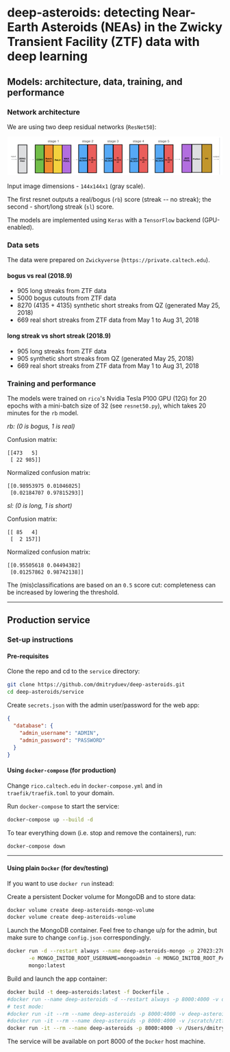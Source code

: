 # deep-asteroids: detecting Near-Earth Asteroids (NEAs) in the Zwicky Transient Facility (ZTF) data with deep learning

## Models: architecture, data, training, and performance

### Network architecture

We are using two deep residual networks (`ResNet50`):

![](doc/resnet.png) 

Input image dimensions - `144x144x1` (gray scale).

The first resnet outputs a real/bogus (`rb`) score (streak -- no streak); the second - short/long streak (`sl`) score.

The models are implemented using `Keras` with a `TensorFlow` backend (GPU-enabled). 


### Data sets

The data were prepared on `Zwickyverse` (`https://private.caltech.edu`).

#### bogus vs real (2018.9)

- 905 long streaks from ZTF data
- 5000 bogus cutouts from ZTF data
- 8270 (4135 + 4135) synthetic short streaks from QZ (generated May 25, 2018)
- 669 real short streaks from ZTF data from May 1 to Aug 31, 2018

#### long streak vs short streak (2018.9)  

- 905 long streaks from ZTF data
- 905 synthetic short streaks from QZ (generated May 25, 2018)
- 669 real short streaks from ZTF data from May 1 to Aug 31, 2018


### Training and performance

The models were trained on `rico`'s Nvidia Tesla P100 GPU (12G) 
for 20 epochs with a mini-batch size of 32 (see `resnet50.py`), which takes 20 minutes for the `rb` model.

*rb: (0 is bogus, 1 is real)*

Confusion matrix:
```
[[473   5]
 [ 22 985]]
```

Normalized confusion matrix:
```
[[0.98953975 0.01046025]
 [0.02184707 0.97815293]]
```

*sl: (0 is long, 1 is short)*

Confusion matrix:
```
[[ 85   4]
 [  2 157]]
```

Normalized confusion matrix:
```
[[0.95505618 0.04494382]
 [0.01257862 0.98742138]]
```

The (mis)classifications are based on an `0.5` score cut: completeness can be increased by lowering the threshold.

---

## Production service  

### Set-up instructions

#### Pre-requisites

Clone the repo and cd to the `service` directory:
```bash
git clone https://github.com/dmitryduev/deep-asteroids.git
cd deep-asteroids/service
```

Create `secrets.json` with the admin user/password for the web app:
```json
{
  "database": {
    "admin_username": "ADMIN",
    "admin_password": "PASSWORD"
  }
}
```

#### Using `docker-compose` (for production)

Change `rico.caltech.edu` in `docker-compose.yml` and in `traefik/traefik.toml` to your domain. 

Run `docker-compose` to start the service:
```bash
docker-compose up --build -d
```

To tear everything down (i.e. stop and remove the containers), run:
```bash
docker-compose down
```

---

#### Using plain `Docker` (for dev/testing)

If you want to use `docker run` instead:

Create a persistent Docker volume for MongoDB and to store data:
```bash
docker volume create deep-asteroids-mongo-volume
docker volume create deep-asteroids-volume
```

Launch the MongoDB container. Feel free to change u/p for the admin, 
but make sure to change `config.json` correspondingly.
```bash
docker run -d --restart always --name deep-asteroids-mongo -p 27023:27017 -v deep-asteroids-mongo-volume:/data/db \
       -e MONGO_INITDB_ROOT_USERNAME=mongoadmin -e MONGO_INITDB_ROOT_PASSWORD=mongoadminsecret \
       mongo:latest
```

Build and launch the app container:
```bash
docker build -t deep-asteroids:latest -f Dockerfile .
#docker run --name deep-asteroids -d --restart always -p 8000:4000 -v deep-asteroids-volume:/data --link deep-asteroids-mongo:mongo deep-asteroids:latest
# test mode:
#docker run -it --rm --name deep-asteroids -p 8000:4000 -v deep-asteroids-volume:/data --link deep-asteroids-mongo:mongo deep-asteroids:latest
#docker run -it --rm --name deep-asteroids -p 8000:4000 -v /scratch/ztf/streaks:/data --link deep-asteroids-mongo:mongo deep-asteroids:latest
docker run -it --rm --name deep-asteroids -p 8000:4000 -v /Users/dmitryduev/_caltech/python/deep-asteroids/_tmp:/data --link deep-asteroids-mongo:mongo deep-asteroids:latest

```

The service will be available on port 8000 of the `Docker` host machine.
